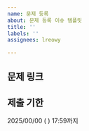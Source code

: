 ```yaml
---
name: 문제 등록
about: 문제 등록 이슈 템플릿
title: ''
labels: ''
assignees: lreowy

---
```


## 문제 링크


## 제출 기한
2025/00/00 ( ) 17:59까지
